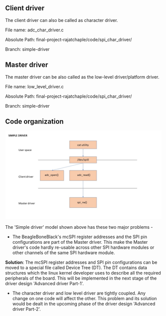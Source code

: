 ## Client driver

The client driver can also be called as character driver.

File name: adc_char_driver.c

Absolute Path: final-project-rajatchaple/code/spi_char_driver/

Branch: simple-driver


## Master driver

The master driver can be also called as the low-level driver/platform driver.

File name: low_level_driver.c

Absolute Path: final-project-rajatchaple/code/spi_char_driver/

Branch: simple-driver

## Code organization

![simple-driver](https://github.com/cu-ecen-aeld/final-project-rajatchaple/blob/simple-driver/images/simple-driver.jpg)

The 'Simple driver' model shown above has these two major problems - 

 - The BeagleBoneBlack's mcSPI register addresses and the SPI pin configurations are part of the Master driver. This make the Master driver's code hardly re-usable across other SPI hardware modules or other channels of the same SPI hardware module. 
 
 **Solution**: The mcSPI register addresses and SPI pin configurations can be moved to a special file called Device Tree (DT). The DT contains data structures which the linux kernel developer uses to describe all the required peripherals of the board. This will be implemented in the next stage of the driver design 'Advanced driver Part-1'.

  - The character driver and low level driver are tightly coupled. Any change on one code will affect the other. This problem and its solution would be dealt in the upcoming phase of the driver design 'Advanced driver Part-2'.
